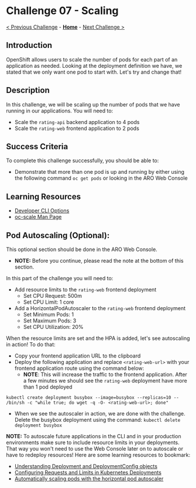 # Challenge 07 - Scaling

[< Previous Challenge](./Challenge-06.md) - **[Home](../README.md)** - [Next Challenge >](./Challenge-08.md)

## Introduction
OpenShift allows users to scale the number of pods for each part of an application as needed. Looking at the deployment definition we have, we stated that we only want one pod to start with. Let's try and change that! 

## Description
In this challenge, we will be scaling up the number of pods that we have running in our applications. You will need to:
- Scale the `rating-api` backend application to 4 pods
- Scale the `rating-web` frontend application to 2 pods

## Success Criteria
To complete this challenge successfully, you should be able to:
- Demonstrate that more than one pod is up and running by either using the following command `oc get pods` or looking in the ARO Web Console

## Learning Resources
- [Developer CLI Options](https://docs.openshift.com/container-platform/3.11/cli_reference/basic_cli_operations.html)
- [oc-scale Man Page](https://www.mankier.com/1/oc-scale)

## Pod Autoscaling (Optional):
This optional section should be done in the ARO Web Console. 
- **NOTE:** Before you continue, please read the note at the bottom of this section. 

In this part of the challenge you will need to:
- Add resource limits to the `rating-web` frontend deployment
  - Set CPU Request: 500m
  - Set CPU Limit: 1 core
- Add a HorizontalPodAutoscaler to the `rating-web` frontend deployment 
  - Set Minimum Pods: 1
  - Set Maximum Pods: 3
  - Set CPU Utilization: 20%

When the resource limits are set and the HPA is added, let's see autoscaling in action! To do that:
- Copy your frontend application URL to the clipboard
- Deploy the following application and replace  `<rating-web-url>` with your frontend application route using the command below:
  - **NOTE**: This will increase the traffic to the frontend application. After a few minutes we should see the `rating-web` deployment have more than 1 pod deployed
```
kubectl create deployment busybox --image=busybox --replicas=10 -- /bin/sh -c "while true; do wget -q -O- <rating-web-url>; done"
```
- When we see the autoscaler in action, we are done with the challenge. Delete the busybox deployment using the command: `kubectl delete deployment busybox`

**NOTE:** To autoscale future applications in the CLI and in your production environments make sure to include resource limits in your deployments. That way you won't need to use the Web Console later on to autoscale or have to redeploy resources! Here are some learning resources to bookmark:
- [Understanding Deployment and DeploymentConfig objects](https://docs.openshift.com/container-platform/4.6/applications/deployments/what-deployments-are.html#what-deployments-are-build-blocks)
- [Configuring Requests and Limits in Kubernetes Deployments](https://devtron.ai/blog/configuring-requests-and-limits-in-kubernetes-deployments/)
- [Automatically scaling pods with the horizontal pod autoscaler](https://docs.openshift.com/container-platform/4.8/nodes/pods/nodes-pods-autoscaling.html)